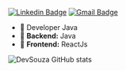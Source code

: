 [![Linkedin Badge](https://img.shields.io/badge/-LinkedIn-blue?style=flat-square&logo=Linkedin&logoColor=white&link=https://www.linkedin.com/in/devsouza/)](https://www.linkedin.com/in/devsouza/)
[![Gmail Badge](https://img.shields.io/badge/-Gmail-c14438?style=flat-square&logo=Gmail&logoColor=white&link=mailto:devsouza01@gmail.com)](mailto:devsouza01@gmail.com)

- 🏢 Developer Java
- 🖤 **Backend:** Java
- 💜 **Frontend:** ReactJs

![DevSouza GitHub stats](https://github-readme-stats.vercel.app/api?username=devsouza&show_icons=true)
